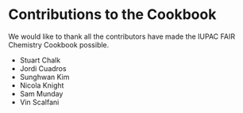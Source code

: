 # Contributions to the Cookbook

We would like to thank all the contributors have made the IUPAC FAIR Chemistry Cookbook possible.

- Stuart Chalk
- Jordi Cuadros
- Sunghwan Kim
- Nicola Knight
- Sam Munday
- Vin Scalfani